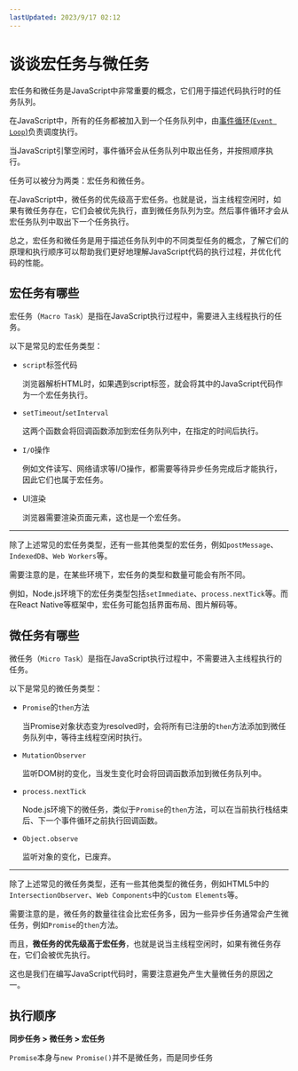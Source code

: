 ```yaml
---
lastUpdated: 2023/9/17 02:12
---
```


# 谈谈宏任务与微任务

宏任务和微任务是JavaScript中非常重要的概念，它们用于描述代码执行时的任务队列。

在JavaScript中，所有的任务都被加入到一个任务队列中，由[事件循环(`Event Loop`)](/learn/web/javascript/what_is_event_loop.md)负责调度执行。

当JavaScript引擎空闲时，事件循环会从任务队列中取出任务，并按照顺序执行。

任务可以被分为两类：宏任务和微任务。

在JavaScript中，微任务的优先级高于宏任务。也就是说，当主线程空闲时，如果有微任务存在，它们会被优先执行，直到微任务队列为空。然后事件循环才会从宏任务队列中取出下一个任务执行。

总之，宏任务和微任务是用于描述任务队列中的不同类型任务的概念，了解它们的原理和执行顺序可以帮助我们更好地理解JavaScript代码的执行过程，并优化代码的性能。

## 宏任务有哪些

宏任务（`Macro Task`）是指在JavaScript执行过程中，需要进入主线程执行的任务。

以下是常见的宏任务类型：

- `script`标签代码

  浏览器解析HTML时，如果遇到script标签，就会将其中的JavaScript代码作为一个宏任务执行。

- `setTimeout`/`setInterval`

  这两个函数会将回调函数添加到宏任务队列中，在指定的时间后执行。

- `I/O`操作

  例如文件读写、网络请求等I/O操作，都需要等待异步任务完成后才能执行，因此它们也属于宏任务。

- UI渲染

  浏览器需要渲染页面元素，这也是一个宏任务。

-----

除了上述常见的宏任务类型，还有一些其他类型的宏任务，例如`postMessage`、`IndexedDB`、`Web Workers`等。

需要注意的是，在某些环境下，宏任务的类型和数量可能会有所不同。

例如，Node.js环境下的宏任务类型包括`setImmediate`、`process.nextTick`等。而在React Native等框架中，宏任务可能包括界面布局、图片解码等。

## 微任务有哪些

微任务（`Micro Task`）是指在JavaScript执行过程中，不需要进入主线程执行的任务。

以下是常见的微任务类型：

- `Promise`的`then`方法

  当Promise对象状态变为resolved时，会将所有已注册的`then`方法添加到微任务队列中，等待主线程空闲时执行。
- `MutationObserver`

  监听DOM树的变化，当发生变化时会将回调函数添加到微任务队列中。

- `process.nextTick`

  Node.js环境下的微任务，类似于`Promise`的`then`方法，可以在当前执行栈结束后、下一个事件循环之前执行回调函数。

- `Object.observe`

  监听对象的变化，已废弃。

---------

除了上述常见的微任务类型，还有一些其他类型的微任务，例如HTML5中的`IntersectionObserver`、`Web Components`中的`Custom Elements`等。

需要注意的是，微任务的数量往往会比宏任务多，因为一些异步任务通常会产生微任务，例如`Promise`的`then`方法。

而且，**微任务的优先级高于宏任务**，也就是说当主线程空闲时，如果有微任务存在，它们会被优先执行。

这也是我们在编写JavaScript代码时，需要注意避免产生大量微任务的原因之一。

## 执行顺序

**同步任务 > 微任务 > 宏任务**

<badge type="warning" text="注意"/>

`Promise`本身与`new Promise()`并不是微任务，而是同步任务
